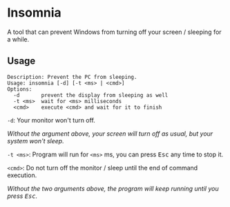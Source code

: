 # Insomnia

A tool that can prevent Windows from turning off your screen / sleeping for a while.

## Usage

```
Description: Prevent the PC from sleeping.
Usage: insomnia [-d] [-t <ms> | <cmd>]
Options:
  -d       prevent the display from sleeping as well
  -t <ms>  wait for <ms> milliseconds
  <cmd>    execute <cmd> and wait for it to finish
```

`-d`: Your monitor won't turn off.

*Without the argument above, your screen will turn off as usual, but your system won't sleep.*

`-t <ms>`: Program will run for `<ms>` ms, you can press <kbd>Esc</kbd> any time to stop it.

`<cmd>`: Do not turn off the monitor / sleep until the end of command execution.

*Without the two arguments above, the program will keep running until you press <kbd>Esc</kbd>.*
